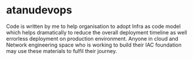 # atanudevops
Code is written by me to help organisation to adopt Infra as code model which helps dramatically to reduce the overall deployment timeline as well errorless deployment on production environment. 
Anyone in cloud and Network engineering space who is working to build their IAC foundation may use these materials to fulfil their journey.  
